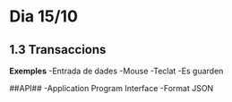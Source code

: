 # Dia 15/10

## 1.3 Transaccions ##
**Exemples**
-Entrada de dades
	-Mouse
	-Teclat
-Es guarden

##API##
-Application Program Interface
-Format JSON




